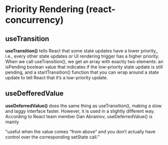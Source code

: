 # Priority Rendering (react-concurrency)

## useTransition

**useTransition()** tells React that some state updates have a lower priority,, i.e., every other state updates or UI rendering trigger has a higher priority. When we call useTransition(), we get an array with exactly two elements: an isPending boolean value that indicates if the low-priority state update is still pending, and a startTransition() function that you can wrap around a state update to tell React that it’s a low-priority update.

## useDefferedValue

**useDeferredValue()** does the same thing as useTransition(), making a slow and laggy interface faster. However, it is used in a slightly different way. According to React team member Dan Abramov, useDeferredValue() is mainly

"useful when the value comes “from above” and you don’t actually have control over the corresponding setState call."